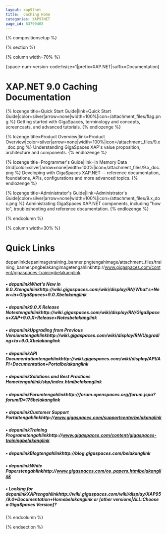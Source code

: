 ```yaml
---
layout: xap97net
title:  Caching Home
categories: XAP97NET
page_id: 63799408
---
```


{% compositionsetup %}

{% section %}

{% column width=70% %}

{space-num-version-code:hsize=1|prefix=XAP.NET|suffix=Documentation}

# XAP.NET 9.0 Caching Documentation

{% lozenge title=Quick Start Guide|link=Quick Start Guide|color=silver|arrow=none|width=100%|icon=/attachment_files/flag.png %}
Getting started with GigaSpaces, terminology and concepts, screencasts, and advanced tutorials.
{% endlozenge %}


{% lozenge title=Product Overview|link=Product Overview|color=silver|arrow=none|width=100%|icon=/attachment_files/9.x_doc.png %}
Understanding GigaSpaces XAP's value proposition, architecture and components.
{% endlozenge %}

{% lozenge title=Programmer's Guide|link=In Memory Data Grid|color=silver|arrow=none|width=100%|icon=/attachment_files/9.x_doc.png %}
Developing with GigaSpaces XAP.NET -- reference documentation, foundations, APIs, configurations and more advanced topics.
{% endlozenge %}

{% lozenge title=Administrator's Guide|link=Administrator's Guide|color=silver|arrow=none|width=100%|icon=/attachment_files/9.x_doc.png %}
Administrating GigaSpaces XAP.NET components, including "how to", troubleshooting and reference documentation.
{% endlozenge %}

{% endcolumn %}

{% column width=30% %}

# Quick Links

depanlinkdepanimagetraining_banner.pngtengahimage/attachment_files/training_banner.pngbelakangimagetengahlinkhttp://www.gigaspaces.com/content/gigaspaces-trainingbelakanglink

##### &bull; depanlinkWhat's New in 9.0.Xtengahlinkhttp://wiki.gigaspaces.com/wiki/display/RN/What's+New+in+GigaSpaces+9.0.Xbelakanglink

##### &bull; depanlink9.0.X Release Notestengahlinkhttp://wiki.gigaspaces.com/wiki/display/RN/GigaSpaces+XAP+9.0.X+Release+Notesbelakanglink

##### &bull; depanlinkUpgrading from Previous Versionstengahlinkhttp://wiki.gigaspaces.com/wiki/display/RN/Upgrading+to+9.0.Xbelakanglink

##### &bull; depanlinkAPI Documentationtengahlinkhttp://wiki.gigaspaces.com/wiki/display/API/API+Documentation+Portalbelakanglink

##### &bull; depanlinkSolutions and Best Practices Hometengahlink/sbp/index.htmlbelakanglink

##### &bull; depanlinkForumtengahlinkhttp://forum.openspaces.org/forum.jspa?forumID=175belakanglink

##### &bull; depanlinkCustomer Support Portaltengahlinkhttp://www.gigaspaces.com/supportcenterbelakanglink

##### &bull; depanlinkTraining Programstengahlinkhttp://www.gigaspaces.com/content/gigaspaces-trainingbelakanglink

##### &bull; depanlinkBlogtengahlinkhttp://blog.gigaspaces.com/belakanglink

##### &bull; depanlinkWhite Paperstengahlinkhttp://www.gigaspaces.com/os_papers.htmlbelakanglink

##### &bull; Looking for **depanlink**XAP**tengahlinkhttp://wiki.gigaspaces.com/wiki/display/XAP95/9.0+Documentation+Homebelakanglink** or **[**other versions**|ALL:Choose a GigaSpaces Version]**?

{% endcolumn %}

{% endsection %}
